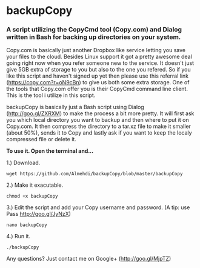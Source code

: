 backupCopy
==========

### A script utilizing the CopyCmd tool (Copy.com) and Dialog written in Bash for backing up directories on your system. ###


Copy.com is basically just another Dropbox like service letting you save your files to the cloud. Besides Linux support it got a pretty awesome deal going right now when you refer
someone new to the service. It doesn't just give 5GB extra of storage to you but also to the one you refered. So if you like this script and haven't signed up yet then please use 
this referral link (https://copy.com?r=oN9cBn) to give us both some extra storage. One of the tools that Copy.com offer you is their CopyCmd command line client. This is the tool 
i utilize in this script. 

backupCopy is basically just a Bash script using Dialog (http://goo.gl/ZXRXM) to make the process a bit more pretty. It will first ask you which local directory you want to backup 
and then where to put it on Copy.com. It then compress the directory to a tar.xz file to make it smaller (about 50%), sends it to Copy and lastly ask if you want to keep the localy 
compressed file or delete it.

**To use it. Open the terminal and...**

1.) Download. 

``` wget https://github.com/Almehdi/backupCopy/blob/master/backupCopy ```

2.) Make it exacutable. 

``` chmod +x backupCopy ```

3.) Edit the script and add your Copy username and password. (A tip: use Pass http://goo.gl/JyNzX)

``` nano backupCopy ```

4.) Run it. 

``` ./backupCopy ```

Any questions? Just contact me on Google+ (http://goo.gl/MjpTZ)
